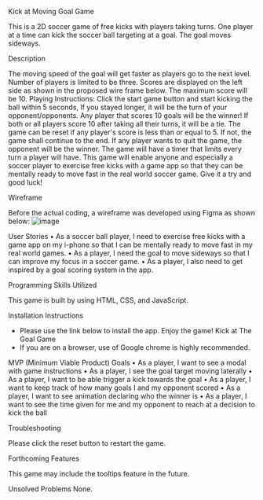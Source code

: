 Kick at Moving Goal Game

This is a 2D soccer game of free kicks with players taking turns. One player at a time can kick the soccer ball targeting at a goal. The goal moves sideways.

Description

The moving speed of the goal will get faster as players go to the next level. Number of players is limited to be three. Scores are displayed on the left side as shown in the proposed wire frame below. The maximum score will be 10. 
Playing Instructions: Click the start game button and start kicking the ball within 5 seconds, If you stayed longer, it will be the turn of your opponent/opponents. Any player that scores 10 goals will be the winner! If both or all players score 10 after taking all their turns, it will be a tie. The game can be reset if any player's score is less than or equal to 5. If not, the game shall continue to the end. If any player wants to quit the game, the opponent will be the winner. The game will have a timer that limits every turn a player will have.
This game will enable anyone and especially a soccer player to exercise free kicks with a game app so that they can be mentally ready to move fast in the real world soccer game. Give it a try and good luck!

Wireframe

Before the actual coding, a wireframe was developed using Figma as shown below:
![image](https://github.com/davedawita/Kick-at-Moving-Goal/assets/155693018/03fc07fb-7200-4e01-8692-c2c4e8db4b99)

User Stories
    • As a soccer ball player, I need to exercise free kicks with a game app on my i-phone so that I can be mentally ready to move fast in my real world games.
    • As a player, I need the goal to move sideways so that I can improve my focus in a soccer game.
    • As a player, I also need to get inspired by a goal scoring system in the app.
    
Programming Skills Utilized

This game is built by using HTML, CSS, and JavaScript.

Installation Instructions

 - Please use the link below to install the app. Enjoy the game!
          Kick at The Goal Game
 - If you are on a browser, use of Google chrome is highly recommended.
  
MVP (Minimum Viable Product) Goals
    • As a player, I want to see a modal with game instructions
    • As a player, I see the goal target moving laterally
    • As a player, I want to be able trigger a kick towards the goal
    • As a player, I want to keep track of how many goals I and my opponent scored
    • As a player, I want to see animation declaring who the winner is
    • As a player, I want to see the time given for me and my opponent to reach at a decision to kick the ball
  
Troubleshooting

Please click the reset button to restart the game.

Forthcoming Features

This game may include the tooltips feature in the future.

Unsolved Problems
None.
